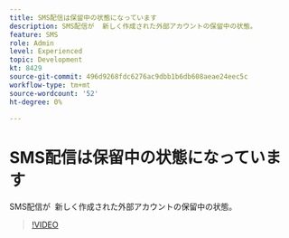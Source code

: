 ```yaml
---
title: SMS配信は保留中の状態になっています
description: SMS配信が  新しく作成された外部アカウントの保留中の状態。
feature: SMS
role: Admin
level: Experienced
topic: Development
kt: 8429
source-git-commit: 496d9268fdc6276ac9dbb1b6db608aeae24eec5c
workflow-type: tm+mt
source-wordcount: '52'
ht-degree: 0%

---
```



# SMS配信は保留中の状態になっています

SMS配信が  新しく作成された外部アカウントの保留中の状態。

>[!VIDEO](https://video.tv.adobe.com/v/335986?quality=12)
